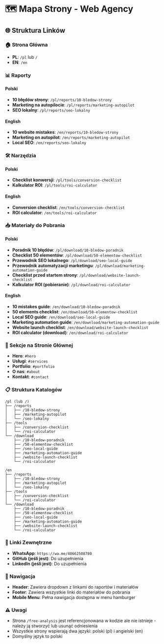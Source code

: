 # 🗺️ Mapa Strony - Web Agency

## 🌐 Struktura Linków

### 🏠 Strona Główna
- **PL**: `/pl` lub `/`
- **EN**: `/en`

### 📊 Raporty
#### Polski
- **10 błędów strony**: `/pl/reports/10-bledow-strony`
- **Marketing na autopilocie**: `/pl/reports/marketing-autopilot`
- **SEO lokalny**: `/pl/reports/seo-lokalny`

#### English
- **10 website mistakes**: `/en/reports/10-bledow-strony`
- **Marketing on autopilot**: `/en/reports/marketing-autopilot`
- **Local SEO**: `/en/reports/seo-lokalny`

### 🛠️ Narzędzia
#### Polski
- **Checklist konwersji**: `/pl/tools/conversion-checklist`
- **Kalkulator ROI**: `/pl/tools/roi-calculator`

#### English
- **Conversion checklist**: `/en/tools/conversion-checklist`
- **ROI calculator**: `/en/tools/roi-calculator`

### 📥 Materiały do Pobrania
#### Polski
- **Poradnik 10 błędów**: `/pl/download/10-bledow-poradnik`
- **Checklist 50 elementów**: `/pl/download/50-elementow-checklist`
- **Przewodnik SEO lokalnego**: `/pl/download/seo-local-guide`
- **Przewodnik automatyzacji marketingu**: `/pl/download/marketing-automation-guide`
- **Checklist przed startem strony**: `/pl/download/website-launch-checklist`
- **Kalkulator ROI (pobieranie)**: `/pl/download/roi-calculator`

#### English
- **10 mistakes guide**: `/en/download/10-bledow-poradnik`
- **50 elements checklist**: `/en/download/50-elementow-checklist`
- **Local SEO guide**: `/en/download/seo-local-guide`
- **Marketing automation guide**: `/en/download/marketing-automation-guide`
- **Website launch checklist**: `/en/download/website-launch-checklist`
- **ROI calculator (download)**: `/en/download/roi-calculator`

### 🎯 Sekcje na Stronie Głównej
- **Hero**: `#hero`
- **Usługi**: `#services`
- **Portfolio**: `#portfolio`
- **O nas**: `#about`
- **Kontakt**: `#contact`

### 📋 Struktura Katalogów
```
/pl (lub /)
├── /reports
│   ├── /10-bledow-strony
│   ├── /marketing-autopilot
│   └── /seo-lokalny
├── /tools
│   ├── /conversion-checklist
│   └── /roi-calculator
└── /download
    ├── /10-bledow-poradnik
    ├── /50-elementow-checklist
    ├── /seo-local-guide
    ├── /marketing-automation-guide
    ├── /website-launch-checklist
    └── /roi-calculator

/en
├── /reports
│   ├── /10-bledow-strony
│   ├── /marketing-autopilot
│   └── /seo-lokalny
├── /tools
│   ├── /conversion-checklist
│   └── /roi-calculator
└── /download
    ├── /10-bledow-poradnik
    ├── /50-elementow-checklist
    ├── /seo-local-guide
    ├── /marketing-automation-guide
    ├── /website-launch-checklist
    └── /roi-calculator
```

### 🔗 Linki Zewnętrzne
- **WhatsApp**: `https://wa.me/48662508780`
- **GitHub (jeśli jest)**: Do uzupełnienia
- **LinkedIn (jeśli jest)**: Do uzupełnienia

### 📱 Nawigacja
- **Header**: Zawiera dropdown z linkami do raportów i materiałów
- **Footer**: Zawiera wszystkie linki do materiałów do pobrania
- **Mobile Menu**: Pełna nawigacja dostępna w menu hamburger

### ⚠️ Uwagi
- Strona `/free-analysis` jest referencjonowana w kodzie ale nie istnieje - należy ją stworzyć lub usunąć odniesienia
- Wszystkie strony wspierają dwa języki: polski (pl) i angielski (en)
- Domyślny język to polski